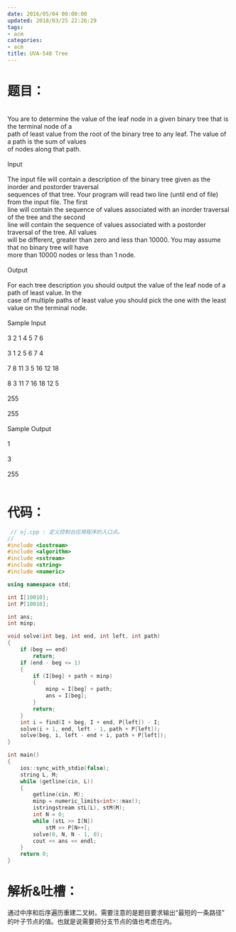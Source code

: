 ```yaml
---
date: 2016/05/04 00:00:00
updated: 2018/03/25 22:26:29
tags:
- acm
categories:
- acm
title: UVA-548 Tree
---
```



# 题目：

<p class="verse">
<br />
You are to determine the value of the leaf node in a given binary tree that is the terminal node of a<br />
path of least value from the root of the binary tree to any leaf. The value of a path is the sum of values<br />
of nodes along that path.<br />
<br />
Input<br />
<br />
The input file will contain a description of the binary tree given as the inorder and postorder traversal<br />
sequences of that tree. Your program will read two line (until end of file) from the input file. The first<br />
line will contain the sequence of values associated with an inorder traversal of the tree and the second<br />
line will contain the sequence of values associated with a postorder traversal of the tree.  All values<br />
will be different, greater than zero and less than 10000. You may assume that no binary tree will have<br />
more than 10000 nodes or less than 1 node.<br />
<br />
Output<br />
<br />
For each tree description you should output the value of the leaf node of a path of least value. In the<br />
case of multiple paths of least value you should pick the one with the least value on the terminal node.<br />
<br />
Sample Input<br />
<br />
3  2  1  4  5  7  6<br />
<br />
3  1  2  5  6  7  4<br />
<br />
7  8  11  3  5  16  12  18<br />
<br />
8  3  11  7  16  18  12  5<br />
<br />
255<br />
<br />
255<br />
<br />
Sample Output<br />
<br />
1<br />
<br />
3<br />
<br />
255<br />
<br />
</p>

# 代码：

```c++
 // oj.cpp : 定义控制台应用程序的入口点。
//
#include <iostream>
#include <algorithm>
#include <sstream>
#include <string>
#include <numeric>

using namespace std;

int I[10010];
int P[10010];

int ans;
int minp;

void solve(int beg, int end, int left, int path)
{
    if (beg == end)
        return;
    if (end - beg <= 1)
    {
        if (I[beg] + path < minp)
        {
            minp = I[beg] + path;
            ans = I[beg];
        }
        return;
    }
    int i = find(I + beg, I + end, P[left]) - I;
    solve(i + 1, end, left - 1, path + P[left]);
    solve(beg, i, left - end + i, path + P[left]);
}

int main()
{
    ios::sync_with_stdio(false);
    string L, M;
    while (getline(cin, L))
    {
        getline(cin, M);
        minp = numeric_limits<int>::max();
        istringstream stL(L), stM(M);
        int N = 0;
        while (stL >> I[N])
            stM >> P[N++];
        solve(0, N, N - 1, 0);
        cout << ans << endl;
    }
    return 0;
}
```

# 解析&吐槽：

通过中序和后序遍历重建二叉树。需要注意的是题目要求输出“最短的一条路径” 的叶子节点的值。也就是说需要把分支节点的值也考虑在内。
